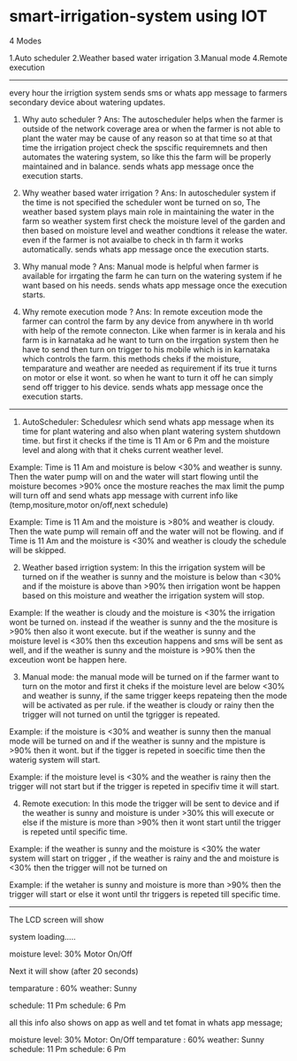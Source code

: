# smart-irrigation-system using IOT
  
4 Modes

1.Auto scheduler
2.Weather based water irrigation
3.Manual mode
4.Remote execution

-----------------------------------------------------------------------------------------------------------------------------------------------------------------------------------------------------------------

every hour the irrigtion system sends sms or whats app message to farmers secondary device about watering updates.


1. Why auto scheduler ?
Ans: The autoscheduler helps when the farmer is outside of the network coverage area or when the farmer is not able to plant the water may be cause of any reason so at that time
so at that time the irrigation project check the spscific requiremnets and then automates the watering system, so like this the farm will be properly maintained and in balance.
sends whats app message once the execution starts.

2. Why weather based water irrigation ?
Ans: In autoscheduler system if the time is not specified the scheduler wont be turned on so, The weather based system plays main role in maintaining the water in the farm
so weather system first check the moisture level of the garden and then based on moisture level and weather condtions it release the water. even if the farmer is not avaialbe to check in th farm
it works automatically. sends whats app message once the execution starts.

3. Why manual mode ?
Ans: Manual mode is helpful when farmer is available for irrgating the farm he can turn on the watering system if he want based on his needs. sends 
whats app message once the execution starts.

4. Why remote execution mode ?
Ans: In remote exceution mode the farmer can control the farm by any device from anywhere in th world with help of the remote connecton. Like when farmer is in kerala and his farm
is in karnataka ad he want to turn on the irrgation system then he have to send then turn on trigger to his mobile which is in karnataka which controls the farm. this methods cheks
if the moisture, temparature and weather are needed as requirement if its true it turns on motor or else it wont.
so when he want to turn it off he can simply send off trigger to his device. sends whats app message once the execution starts.

-------------------------------------------------------------------------------------------------------------------------------------------------------------------------------------------------------------------

1. AutoScheduler: Schedulesr which send whats app message when its time for plant watering and also when plant watering system shutdown time. but first it checks if the time is 
11 Am or 6 Pm and the moisture level and along with that it cheks current weather level. 

Example: Time is 11 Am and moisture is below <30% and weather is sunny. Then the water pump will on and the water will start flowing until the moisture becomes >90% once the mosture reaches the max limit
the pump will turn off and send whats app message with current info like (temp,mositure,motor on/off,next schedule)

Example: Time is 11 Am and the moisture is >80% and weather is cloudy. Then the wate pump will remain off and the water will not be flowing. and if Time is 11 Am and the moisture is <30% and weather is cloudy the schedule will be skipped.

2. Weather based irrigtion system: In this the irrigation system will be turned on if the weather is sunny and the moisture is below than <30% and if the moisture is above than >90%
then irrigation wont be happen based on this moisture and weather the irrigation system will stop.

Example: If the weather is cloudy and the moisture is <30% the irrigation wont be turned on. instead if the weather is sunny and the the mositure is >90% then also it wont execute.
but if the weather is sunny and the moisture level is <30% then ths exceution happens and sms will be sent as well, and if the weather is sunny and the moisture is >90% then the exceution
wont be happen here.

3. Manual mode:
the manual mode will be turned on if the farmer want to turn on the motor and first it cheks if the moisture level are below <30% and weather is sunny, if the same trigger keeps repateing then
the mode will be activated as per rule. if the weather is cloudy or rainy then the trigger will not turned on until the tgrigger is repeated.

Example: if the moisture is <30% and weather is sunny then the manual mode will be turned on and if the weather is sunny and the mpisture is >90% then it wont. but if the tigger is repeted in soecific time
then the waterig system will start.

Example: if the moisture level is <30% and the weather is rainy then the trigger will not start but if the trigger is repeted in specifiv time it will start.

4. Remote execution: In this mode the trigger will be sent to device and if the weather is sunny and moisture is under >30% this will execute or else if the misture is more than >90% then it wont start until the trigger is repeted 
until specific time. 

Example: if the weather is sunny and the moisture is <30% the water system will start on trigger , if the weather is rainy and the and moisture is <30% then the trigger will not be turned on

Example: if the wetaher is sunny and moisture is more than >90% then the trigger will start or else it wont until thr triggers is repeted till specific time.

-------------------------------------------------------------------------------------------------------------------------------------------------------------------------

The LCD screen will show 

system loading.....

moisture level: 30%
Motor On/Off

Next it will show (after 20 seconds)

temparature : 60%
weather: Sunny

schedule: 11 Pm
schedule: 6 Pm


all this info also shows on app as well and tet fomat in whats app message;

moisture level: 30%
Motor: On/Off
temparature : 60%
weather: Sunny
schedule: 11 Pm
schedule: 6 Pm
